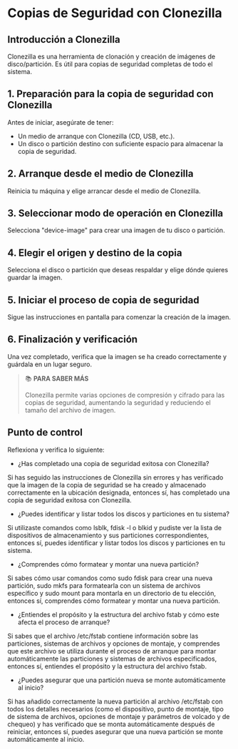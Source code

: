 # Copias de Seguridad con Clonezilla

## Introducción a Clonezilla

Clonezilla es una herramienta de clonación y creación de imágenes de disco/partición. Es útil para copias de seguridad completas de todo el sistema.

## 1. Preparación para la copia de seguridad con Clonezilla

Antes de iniciar, asegúrate de tener:

- Un medio de arranque con Clonezilla (CD, USB, etc.).
- Un disco o partición destino con suficiente espacio para almacenar la copia de seguridad.

## 2. Arranque desde el medio de Clonezilla

Reinicia tu máquina y elige arrancar desde el medio de Clonezilla.

## 3. Seleccionar modo de operación en Clonezilla

Selecciona "device-image" para crear una imagen de tu disco o partición.

## 4. Elegir el origen y destino de la copia

Selecciona el disco o partición que deseas respaldar y elige dónde quieres guardar la imagen.

## 5. Iniciar el proceso de copia de seguridad

Sigue las instrucciones en pantalla para comenzar la creación de la imagen.

## 6. Finalización y verificación

Una vez completado, verifica que la imagen se ha creado correctamente y guárdala en un lugar seguro.

> :books: **PARA SABER MÁS**
>
> Clonezilla permite varias opciones de compresión y cifrado para las copias de seguridad, aumentando la seguridad y reduciendo el tamaño del archivo de imagen.

## Punto de control

Reflexiona y verifica lo siguiente:

- ¿Has completado una copia de seguridad exitosa con Clonezilla?

Si has seguido las instrucciones de Clonezilla sin errores y has verificado que la imagen de la copia de seguridad se ha creado y almacenado correctamente en la ubicación designada, entonces sí, has completado una copia de seguridad exitosa con Clonezilla.

- ¿Puedes identificar y listar todos los discos y particiones en tu sistema?

Si utilizaste comandos como lsblk, fdisk -l o blkid y pudiste ver la lista de dispositivos de almacenamiento y sus particiones correspondientes, entonces sí, puedes identificar y listar todos los discos y particiones en tu sistema.

- ¿Comprendes cómo formatear y montar una nueva partición?

Si sabes cómo usar comandos como sudo fdisk para crear una nueva partición, sudo mkfs para formatearla con un sistema de archivos específico y sudo mount para montarla en un directorio de tu elección, entonces sí, comprendes cómo formatear y montar una nueva partición.

- ¿Entiendes el propósito y la estructura del archivo fstab y cómo este afecta el proceso de arranque?

Si sabes que el archivo /etc/fstab contiene información sobre las particiones, sistemas de archivos y opciones de montaje, y comprendes que este archivo se utiliza durante el proceso de arranque para montar automáticamente las particiones y sistemas de archivos especificados, entonces sí, entiendes el propósito y la estructura del archivo fstab.

- ¿Puedes asegurar que una partición nueva se monte automáticamente al inicio?

Si has añadido correctamente la nueva partición al archivo /etc/fstab con todos los detalles necesarios (como el dispositivo, punto de montaje, tipo de sistema de archivos, opciones de montaje y parámetros de volcado y de chequeo) y has verificado que se monta automáticamente después de reiniciar, entonces sí, puedes asegurar que una nueva partición se monte automáticamente al inicio.
